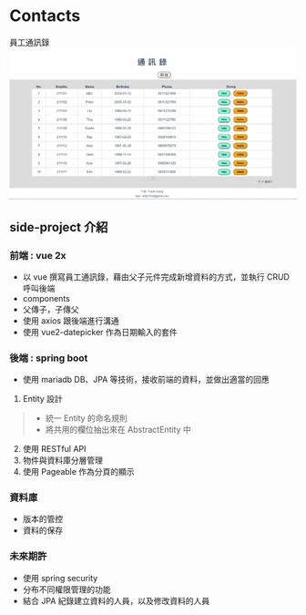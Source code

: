 # Contacts
員工通訊錄
![](https://github.com/Frank0321/Contacts/blob/master/contacts-frontend/src/assets/images/home_version_220109.png)

## side-project 介紹
### 前端 : vue 2x
- 以 vue 撰寫員工通訊錄，藉由父子元件完成新增資料的方式，並執行 CRUD 呼叫後端
- components
- 父傳子，子傳父
- 使用 axios 跟後端進行溝通
- 使用 vue2-datepicker 作為日期輸入的套件
  
### 後端 : spring boot
- 使用 mariadb DB、JPA 等技術，接收前端的資料，並做出適當的回應
1. Entity 設計
> - 統一 Entity 的命名規則
> - 將共用的欄位抽出來在 AbstractEntity 中
2. 使用 RESTful API
3. 物件與資料庫分層管理
6. 使用 Pageable 作為分頁的顯示


### 資料庫
- 版本的管控
- 資料的保存

  
### 未來期許
- 使用 spring security
- 分布不同權限管理的功能
- 結合 JPA 紀錄建立資料的人員，以及修改資料的人員
